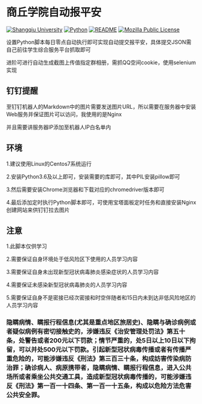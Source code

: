 # 商丘学院自动报平安

[![Shangqiu University](https://img.shields.io/badge/University-Shangqiu-red)](https://www.sqxy.edu.cn/)
[![Python](https://img.shields.io/badge/Python-3.10-blue)](https://python.org)
[![README](https://img.shields.io/badge/README-中文-blue.svg)](README.md)
[![Mozilla Public License](https://img.shields.io/badge/Mozilla%20Public%20License-2.0-orange)](https://www.mozilla.org/en-US/MPL/2.0/)


设置Python脚本每日零点自动执行即可实现自动提交报平安，具体提交JSON需自己前往学生综合服务平台抓取即可

进阶可进行自动生成截图上传值指定群相册，需抓QQ空间cookie，使用selenium实现

## 钉钉提醒
至钉钉机器人的Markdown中的图片需要发送图片URL，所以需要在服务器中安装Web服务并保证图片可以访问，我使用的是Nginx

并且需要讲服务器IP添加至机器人IP白名单内

## 环境
1.建议使用Linux的Centos7系统运行

2.安装Python3.6及以上即可，安装需要的库即可，其中PIL安装pillow即可

3.然后需要安装Chrome浏览器和下载对应的chromedriver版本即可

4.最后添加定时执行Python脚本即可，可使用宝塔面板定时任务和直接安装Nginx创建网站来供钉钉拉去图片

## 注意
1.此脚本仅供学习

2.需要保证自身环境处于低风险区下使用的人员学习内容

3.需要保证自身未出现新型冠状病毒肺炎感染症状的人员学习内容

4.需要保证未感染新型冠状病毒肺炎的人员学习内容

5.需要保证自身不是密接已经次密接和时空伴随者和15日内未到达非低风险地区的人员学习内容

### 隐瞒病情、瞒报行程信息(尤其是重点地区旅居史)、隐瞒与确诊病例或者疑似病例有密切接触史的，涉嫌违反《治安管理处罚法》第五十条，处警告或者200元以下罚款；情节严重的，处5日以上10日以下拘留，可以并处500元以下罚款。引起新型冠状病毒传播或者有传播严重危险的，可能涉嫌违反《刑法》第三百三十条，构成妨害传染病防治罪；确诊病人、病原携带者，隐瞒病情、瞒报行程信息，进入公共场所或者乘坐公共交通工具，造成新型冠状病毒传播的，可能涉嫌违反《刑法》第一百一十四条、第一百一十五条，构成以危险方法危害公共安全罪。
